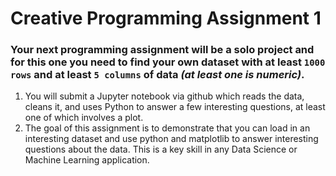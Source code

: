 # Creative Programming Assignment 1

### Your next programming assignment will be a solo project and for this one you need to find your own dataset with at least `1000 rows` and at least `5 columns` of data *(at least one is numeric)*. 
1. You will submit a Jupyter notebook via github which reads the data, cleans it, and uses Python to answer a few interesting questions, at least one of which involves a plot. 
2. The goal of this assignment is to demonstrate that you can load in an interesting dataset and use python and matplotlib to answer interesting questions about the data. This is a key skill in any Data Science or Machine Learning application.
